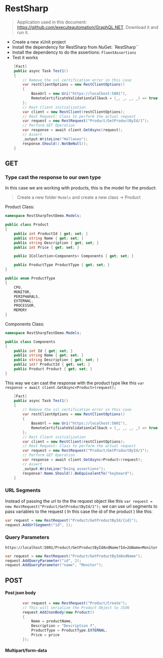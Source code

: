 # RestSharp

> Application used in this document: https://github.com/executeautomation/GraphQL.NET. Download it and run it.

- Create a new xUnit project
- Install the dependency for RestSharp from NuGet: `RestSharp``
- Install the dependency  to do the assertions: `FluentAssertions`
- Test it works
```c#
    [Fact]
    public async Task Test1()
    {
        // Remove the ssl certification error in this case
        var restClientOptions = new RestClientOptions()
        {
            BaseUrl = new Uri("https://localhost:5001"),
            RemoteCertificateValidationCallback = (_, _, _, _) => true
        };
        // Rest Client initialization
        var client = new RestClient(restClientOptions);
        // Rest Request: Class to perform the actual request
        var request = new RestRequest("Product/GetProductById/1");
        // Perform GET Operation
        var response = await client.GetAsync(request);
        // Assert
        _output.WriteLine("Helloooo");
        response.Should().NotBeNull();
    }

```
## GET

### Type cast the response to our own type

In this case we are working with products, this is the model for the product:
> Create a new folder `Models` and create a new class -> Product

Product Class:
```c#
namespace RestSharpTestDemo.Models;

public class Product
{
    public int ProductId { get; set; }
    public string Name { get; set; }
    public string Description { get; set; }
    public int Price { get; set; }

    public ICollection<Components> Components { get; set; }

    public ProductType ProductType { get; set; }
}

public enum ProductType
{
    CPU,
    MONITOR,
    PERIPHARALS,
    EXTERNAL,
    PROCESSOR,
    MEMORY
}
```

Components Class:

```c#
namespace RestSharpTestDemo.Models;

public class Components
{
    public int Id { get; set; }
    public string Name { get; set; }
    public string Description { get; set; }
    public int? ProductId { get; set; }
    public Product Product { get; set; }
}
```

This way we can cast the response with the product type like this `var response = await client.GetAsync<Product>(request);`

```c#
    [Fact]
    public async Task Test1()
    {
        // Remove the ssl certification error in this case
        var restClientOptions = new RestClientOptions()
        {
            BaseUrl = new Uri("https://localhost:5001"),
            RemoteCertificateValidationCallback = (_, _, _, _) => true
        }; 
        // Rest Client initialization
        var client = new RestClient(restClientOptions);
        // Rest Request: Class to perform the actual request
        var request = new RestRequest("Product/GetProductById/1");
        // Perform GET Operation
        var response = await client.GetAsync<Product>(request);
        // Assert
        _output.WriteLine("Doing assertions");
        response?.Name.Should().BeEquivalentTo("keyboard");
    }
```

### URL Segments

Instead of passing the url to the the request object like this `var request = new RestRequest("Product/GetProductById/1");` we can use url segments to pass variables to the request ( In this case the id of the product ) like this:

```c#
var request = new RestRequest("Product/GetProductById/{id}");  
request.AddUrlSegment("id", 1);
```

### Query Parameters
`https://localhost:5001/Product/GetProductByIdAndName?Id=2&Name=Monitor`
```c#
var request = new RestRequest("Product/GetProductByIdAndName");  
request.AddQueryParameter("id", 2);  
request.AddQueryParameter("name", "Monitor");
```


## POST

#### Post json body


```c#
        var request = new RestRequest("Product/Create");
        // This will serialize the Product Object to JSON
        request.AddJsonBody(new Product()
        {
            Name = productName,
            Description = "Description f",
            ProductType = ProductType.EXTERNAL,
            Price = price
        });

```


#### Multipart/form-data

